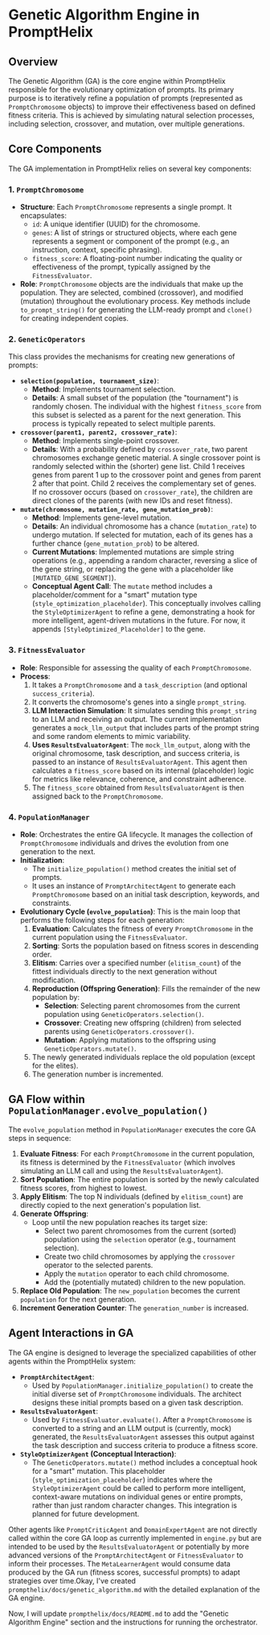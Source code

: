 # Genetic Algorithm Engine in PromptHelix

## Overview

The Genetic Algorithm (GA) is the core engine within PromptHelix responsible for the evolutionary optimization of prompts. Its primary purpose is to iteratively refine a population of prompts (represented as `PromptChromosome` objects) to improve their effectiveness based on defined fitness criteria. This is achieved by simulating natural selection processes, including selection, crossover, and mutation, over multiple generations.

## Core Components

The GA implementation in PromptHelix relies on several key components:

### 1. `PromptChromosome`

-   **Structure**: Each `PromptChromosome` represents a single prompt. It encapsulates:
    -   `id`: A unique identifier (UUID) for the chromosome.
    -   `genes`: A list of strings or structured objects, where each gene represents a segment or component of the prompt (e.g., an instruction, context, specific phrasing).
    -   `fitness_score`: A floating-point number indicating the quality or effectiveness of the prompt, typically assigned by the `FitnessEvaluator`.
-   **Role**: `PromptChromosome` objects are the individuals that make up the population. They are selected, combined (crossover), and modified (mutation) throughout the evolutionary process. Key methods include `to_prompt_string()` for generating the LLM-ready prompt and `clone()` for creating independent copies.

### 2. `GeneticOperators`

This class provides the mechanisms for creating new generations of prompts:

-   **`selection(population, tournament_size)`**:
    -   **Method**: Implements tournament selection.
    -   **Details**: A small subset of the population (the "tournament") is randomly chosen. The individual with the highest `fitness_score` from this subset is selected as a parent for the next generation. This process is typically repeated to select multiple parents.
-   **`crossover(parent1, parent2, crossover_rate)`**:
    -   **Method**: Implements single-point crossover.
    -   **Details**: With a probability defined by `crossover_rate`, two parent chromosomes exchange genetic material. A single crossover point is randomly selected within the (shorter) gene list. Child 1 receives genes from parent 1 up to the crossover point and genes from parent 2 after that point. Child 2 receives the complementary set of genes. If no crossover occurs (based on `crossover_rate`), the children are direct clones of the parents (with new IDs and reset fitness).
-   **`mutate(chromosome, mutation_rate, gene_mutation_prob)`**:
    -   **Method**: Implements gene-level mutation.
    -   **Details**: An individual chromosome has a chance (`mutation_rate`) to undergo mutation. If selected for mutation, each of its genes has a further chance (`gene_mutation_prob`) to be altered.
    -   **Current Mutations**: Implemented mutations are simple string operations (e.g., appending a random character, reversing a slice of the gene string, or replacing the gene with a placeholder like `[MUTATED_GENE_SEGMENT]`).
    -   **Conceptual Agent Call**: The `mutate` method includes a placeholder/comment for a "smart" mutation type (`style_optimization_placeholder`). This conceptually involves calling the `StyleOptimizerAgent` to refine a gene, demonstrating a hook for more intelligent, agent-driven mutations in the future. For now, it appends `[StyleOptimized_Placeholder]` to the gene.

### 3. `FitnessEvaluator`

-   **Role**: Responsible for assessing the quality of each `PromptChromosome`.
-   **Process**:
    1.  It takes a `PromptChromosome` and a `task_description` (and optional `success_criteria`).
    2.  It converts the chromosome's genes into a single `prompt_string`.
    3.  **LLM Interaction Simulation**: It simulates sending this `prompt_string` to an LLM and receiving an output. The current implementation generates a `mock_llm_output` that includes parts of the prompt string and some random elements to mimic variability.
    4.  **Uses `ResultsEvaluatorAgent`**: The `mock_llm_output`, along with the original chromosome, task description, and success criteria, is passed to an instance of `ResultsEvaluatorAgent`. This agent then calculates a `fitness_score` based on its internal (placeholder) logic for metrics like relevance, coherence, and constraint adherence.
    5.  The `fitness_score` obtained from `ResultsEvaluatorAgent` is then assigned back to the `PromptChromosome`.

### 4. `PopulationManager`

-   **Role**: Orchestrates the entire GA lifecycle. It manages the collection of `PromptChromosome` individuals and drives the evolution from one generation to the next.
-   **Initialization**:
    -   The `initialize_population()` method creates the initial set of prompts.
    -   It uses an instance of `PromptArchitectAgent` to generate each `PromptChromosome` based on an initial task description, keywords, and constraints.
-   **Evolutionary Cycle (`evolve_population`)**: This is the main loop that performs the following steps for each generation:
    1.  **Evaluation**: Calculates the fitness of every `PromptChromosome` in the current population using the `FitnessEvaluator`.
    2.  **Sorting**: Sorts the population based on fitness scores in descending order.
    3.  **Elitism**: Carries over a specified number (`elitism_count`) of the fittest individuals directly to the next generation without modification.
    4.  **Reproduction (Offspring Generation)**: Fills the remainder of the new population by:
        *   **Selection**: Selecting parent chromosomes from the current population using `GeneticOperators.selection()`.
        *   **Crossover**: Creating new offspring (children) from selected parents using `GeneticOperators.crossover()`.
        *   **Mutation**: Applying mutations to the offspring using `GeneticOperators.mutate()`.
    5.  The newly generated individuals replace the old population (except for the elites).
    6.  The generation number is incremented.

## GA Flow within `PopulationManager.evolve_population()`

The `evolve_population` method in `PopulationManager` executes the core GA steps in sequence:

1.  **Evaluate Fitness**: For each `PromptChromosome` in the current population, its fitness is determined by the `FitnessEvaluator` (which involves simulating an LLM call and using the `ResultsEvaluatorAgent`).
2.  **Sort Population**: The entire population is sorted by the newly calculated fitness scores, from highest to lowest.
3.  **Apply Elitism**: The top N individuals (defined by `elitism_count`) are directly copied to the next generation's population list.
4.  **Generate Offspring**:
    *   Loop until the new population reaches its target size:
        *   Select two parent chromosomes from the current (sorted) population using the `selection` operator (e.g., tournament selection).
        *   Create two child chromosomes by applying the `crossover` operator to the selected parents.
        *   Apply the `mutation` operator to each child chromosome.
        *   Add the (potentially mutated) children to the new population.
5.  **Replace Old Population**: The `new_population` becomes the current `population` for the next generation.
6.  **Increment Generation Counter**: The `generation_number` is increased.

## Agent Interactions in GA

The GA engine is designed to leverage the specialized capabilities of other agents within the PromptHelix system:

-   **`PromptArchitectAgent`**:
    -   Used by `PopulationManager.initialize_population()` to create the initial diverse set of `PromptChromosome` individuals. The architect designs these initial prompts based on a given task description.
-   **`ResultsEvaluatorAgent`**:
    -   Used by `FitnessEvaluator.evaluate()`. After a `PromptChromosome` is converted to a string and an LLM output is (currently, mock) generated, the `ResultsEvaluatorAgent` assesses this output against the task description and success criteria to produce a fitness score.
-   **`StyleOptimizerAgent` (Conceptual Interaction)**:
    -   The `GeneticOperators.mutate()` method includes a conceptual hook for a "smart" mutation. This placeholder (`style_optimization_placeholder`) indicates where the `StyleOptimizerAgent` could be called to perform more intelligent, context-aware mutations on individual genes or entire prompts, rather than just random character changes. This integration is planned for future development.

Other agents like `PromptCriticAgent` and `DomainExpertAgent` are not directly called within the core GA loop as currently implemented in `engine.py` but are intended to be used by the `ResultsEvaluatorAgent` or potentially by more advanced versions of the `PromptArchitectAgent` or `FitnessEvaluator` to inform their processes. The `MetaLearnerAgent` would consume data produced by the GA run (fitness scores, successful prompts) to adapt strategies over time.Okay, I've created `prompthelix/docs/genetic_algorithm.md` with the detailed explanation of the GA engine.

Now, I will update `prompthelix/docs/README.md` to add the "Genetic Algorithm Engine" section and the instructions for running the orchestrator.
